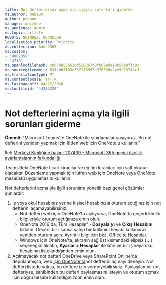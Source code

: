 ```yaml
---
title: Not defterlerini açma yla ilgili sorunları giderme
ms.author: pebaum
author: pebaum
manager: mnirkhe
ms.audience: Admin
ms.topic: article
ROBOTS: NOINDEX, NOFOLLOW
localization_priority: Priority
ms.collection: Adm_O365
ms.custom:
- "9002359"
- "4718"
ms.openlocfilehash: c867da55661bd520367b8f909ebe18656e8ffc93
ms.sourcegitcommit: 631cbb5f03e5371f0995e976536d24e9d13746c3
ms.translationtype: MT
ms.contentlocale: tr-TR
ms.lasthandoff: 04/22/2020
ms.locfileid: "44283220"
---
```

# <a name="fix-issues-with-opening-notebooks"></a>Not defterlerini açma yla ilgili sorunları giderme

**Önemli**: "Microsoft Teams'te OneNote ile sınırlamalar yaşıyoruz. Bu not defterini yeniden yapmak için lütfen web için OneNote'u kullanın."

İleti [Merkezi Kimliğine bakın: 207439 - Microsoft 365 geçici özellik ayarlamalarının farkındalığı.](https://admin.microsoft.com/Adminportal/Home?source=applauncher#MessageCenter?id=MC207439)

Teams’deki OneNote ticari kiracılar ve eğitim kiracıları için salt okunur olacaktır. Düzenleme yapmak için lütfen web için OneNote veya OneNote masaüstü uygulamasını kullanın.

Not defterlerini açma yla ilgili sorunlara yönelik bazı genel çözümler şunlardır:

1. İş veya okul hesabınız yerine kişisel hesabınızla oturum açtığınız için not defterini açamayabilirsiniz.
    - Not defteri web için OneNote'ta açılıyorsa, OneNote'ta geçerli kimlik bilgileriyle oturum açtığınıza emin olun.
    - OneNote 2016'da, Tüm Hesaplar'> **Dosyala'yı** ve **Çıkış Hesabını** tıklatın. Geçerli bir lisansa sahip bir kullanıcı hesabı kullanarak yeniden oturum açın. Ayrıntılı bilgi için bkz. [Office’te Hesaplar](https://support.office.com/article/accounts-in-office-628ea040-f265-49de-b986-be09c3ebf8a9). 
    - Windows için OneNote'ta, ekranın sağ üst kısmındaki elipsis (**...**) seçeneğini tıklatın, **Ayarlar > Hesaplar'ı**tıklatın ve bir iş veya okul hesabının listelandığından emin olun. 
2. Açılmayacak not defteri OneDrive veya SharePoint Online'da depolanmışsa, web [için OneNote'ta](https://onenote.com)not defterini açmayı deneyin. Not defteri listede yoksa, bu deftere izin vermeyebilirsiniz. Paylaşılan bir not defteriyse, sahibinden bu defteri paylaşmasını isteyin ve oturum açmak için doğru hesabı kullandığınızdan emin olun.
